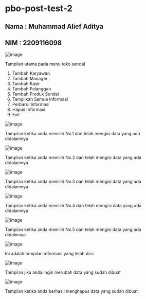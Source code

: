 # pbo-post-test-2
## Nama : Muhammad Alief Aditya
## NIM : 2209116098

![image](https://github.com/aliefAdityaa/pbo-post-test-2/assets/127508326/cef8aee1-5795-491d-b008-155df2c5f569)

Tampilan utama pada menu toko sendal
1. Tambah Karyawan
2. Tambah Manager
3. Tambah Kasir
4. Tambah Pelanggan
5. Tambah Produk Sendal
6. Tampilkan Semua Informasi
7. Perbarui Informasi
8. Hapus Informasi
0. Exit

![image](https://github.com/aliefAdityaa/pbo-post-test-2/assets/127508326/01de3149-d87b-4da0-8e90-af7e368abb0d)

Tampilan ketika anda memilih No.1 dan telah mengisi data yang ada didalamnya

![image](https://github.com/aliefAdityaa/pbo-post-test-2/assets/127508326/a1c057c8-d70b-46e5-8deb-b30aafe89a8b)

Tampilan ketika anda memilih No.2 dan telah mengisi data yang ada didalamnya

![image](https://github.com/aliefAdityaa/pbo-post-test-2/assets/127508326/73468dd2-c002-4d4a-a36d-a7c39dce9395)

Tampilan ketika anda memilih No.3 dan telah mengisi data yang ada didalamnya

![image](https://github.com/aliefAdityaa/pbo-post-test-2/assets/127508326/6e9477b1-1cf9-42c1-b020-86d136c7d710)

Tampilan ketika anda memilih No.4 dan telah mengisi data yang ada didalamnya

![image](https://github.com/aliefAdityaa/pbo-post-test-2/assets/127508326/f3f76ed7-e932-4558-b8e6-6816129f80d2)

Tampilan ketika anda memilih No.5 dan telah mengisi data yang ada didalmnya

![image](https://github.com/aliefAdityaa/pbo-post-test-2/assets/127508326/40b3e82d-8366-4177-9ea5-6f288c646bb6)

Ini adalah tampilan informasi yang telah diisi

![image](https://github.com/aliefAdityaa/pbo-post-test-2/assets/127508326/7c13f30b-0b47-4160-a7f2-abcf6387e2bd)

Tampilan jika anda ingin merubah data yang sudah dibuat

![image](https://github.com/aliefAdityaa/pbo-post-test-2/assets/127508326/8710403e-446d-4587-a9c4-9fb7204c7635)

Tampilan ketika anda berhasil menghapus data yang sudah dibuat
